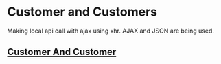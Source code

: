 # Customer and Customers 
Making local api call with ajax using xhr. AJAX and JSON are being used.





## <a href="https://gerardinhoo.github.io/ajax_json/" target="_blank">Customer And Customer</a>








